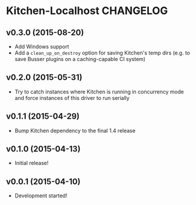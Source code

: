 Kitchen-Localhost CHANGELOG
===========================

v0.3.0 (2015-08-20)
-------------------
- Add Windows support
- Add a `clean_up_on_destroy` option for saving Kitchen's temp dirs (e.g. to
  save Busser plugins on a caching-capable CI system)

v0.2.0 (2015-05-31)
-------------------
- Try to catch instances where Kitchen is running in concurrency mode and force
  instances of this driver to run serially

v0.1.1 (2015-04-29)
-------------------
- Bump Kitchen dependency to the final 1.4 release

v0.1.0 (2015-04-13)
-------------------
- Initial release!

v0.0.1 (2015-04-10)
-------------------
- Development started!
